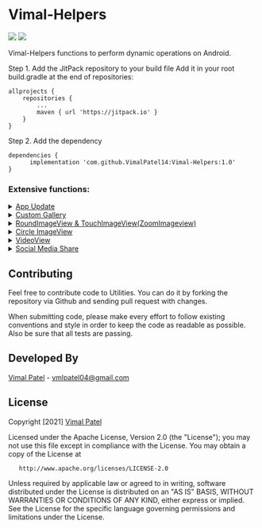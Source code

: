 # Vimal-Helpers

 [![](https://jitpack.io/v/jignesh8992/Utilities.svg)](https://jitpack.io/#jignesh8992/Utilities)
 <img src="https://badges.frapsoft.com/os/v1/open-source.svg?v=103">
 
 Vimal-Helpers functions to perform dynamic operations on Android.  

 
 Step 1. Add the JitPack repository to your build file
Add it in your root build.gradle at the end of repositories:

	allprojects {
		repositories {
			...
			maven { url 'https://jitpack.io' }
		}
	}
Step 2. Add the dependency

	dependencies {
	      implementation 'com.github.VimalPatel14:Vimal-Helpers:1.0'
	}
	
### Extensive functions:

<details><summary>
<a href="https://github.com/VimalPatel14/Vimal-Helpers/tree/master/Helpers/src/main/java/com/vimal/helpers/appupdate">
App Update
</a>
</summary></details>

<details><summary>
<a href="https://github.com/VimalPatel14/Vimal-Helpers/tree/master/Helpers/src/main/java/com/vimal/helpers/customgallery">
Custom Gallery
</a>
</summary></details>

<details><summary>
<a href="https://github.com/VimalPatel14/Vimal-Helpers/blob/master/Helpers/src/main/java/com/vimal/helpers/imageview/RoundedImageView.java">
RoundImageView & TouchImageView(ZoomImageview)
</a>
</summary></details>

<details><summary>
<a href="https://github.com/VimalPatel14/Vimal-Helpers/blob/master/Helpers/src/main/java/com/vimal/helpers/imageview/CircleImageView.java">
Circle ImageView
</a>
</summary></details>


<details><summary>
<a href="https://github.com/VimalPatel14/Vimal-Helpers/tree/master/Helpers/src/main/java/com/vimal/helpers/videoview">
VideoView
</a>
</summary></details>

<details><summary>
<a href="https://github.com/VimalPatel14/Vimal-Helpers/tree/master/Helpers/src/main/java/com/vimal/helpers/sharehelpers">
Social Media Share
</a>
</summary></details>

## Contributing
Feel free to contribute code to Utilities. You can do it by forking the repository via Github and sending pull request with changes.

When submitting code, please make every effort to follow existing conventions and style in order to keep the code as readable as possible. Also be sure that all tests are passing.
 
## Developed By
[Vimal Patel](https://github.com/VimalPatel14) - [vmlpatel04@gmail.com](https://mail.google.com/mail/u/0/?view=cm&fs=1&to=vmlpatel04@gmail.com&tf=1)

## License


Copyright [2021] [Vimal Patel](https://github.com/VimalPatel14)

   Licensed under the Apache License, Version 2.0 (the "License");
   you may not use this file except in compliance with the License.
   You may obtain a copy of the License at

       http://www.apache.org/licenses/LICENSE-2.0

   Unless required by applicable law or agreed to in writing, software
   distributed under the License is distributed on an "AS IS" BASIS,
   WITHOUT WARRANTIES OR CONDITIONS OF ANY KIND, either express or implied.
   See the License for the specific language governing permissions and
   limitations under the License.
